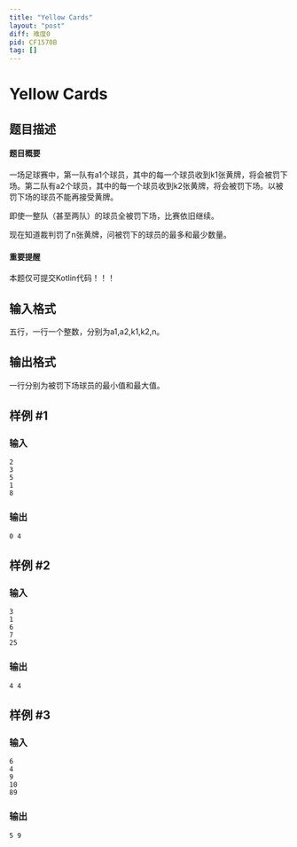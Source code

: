 ```yaml
---
title: "Yellow Cards"
layout: "post"
diff: 难度0
pid: CF1570B
tag: []
---
```


# Yellow Cards

## 题目描述

#### 题目概要
一场足球赛中，第一队有a1个球员，其中的每一个球员收到k1张黄牌，将会被罚下场。第二队有a2个球员，其中的每一个球员收到k2张黄牌，将会被罚下场。以被罚下场的球员不能再接受黄牌。

即使一整队（甚至两队）的球员全被罚下场，比赛依旧继续。

现在知道裁判罚了n张黄牌，问被罚下的球员的最多和最少数量。

#### 重要提醒

本题仅可提交Kotlin代码！！！

## 输入格式

五行，一行一个整数，分别为a1,a2,k1,k2,n。

## 输出格式

一行分别为被罚下场球员的最小值和最大值。

## 样例 #1

### 输入

```
2
3
5
1
8
```

### 输出

```
0 4
```

## 样例 #2

### 输入

```
3
1
6
7
25
```

### 输出

```
4 4
```

## 样例 #3

### 输入

```
6
4
9
10
89
```

### 输出

```
5 9
```

